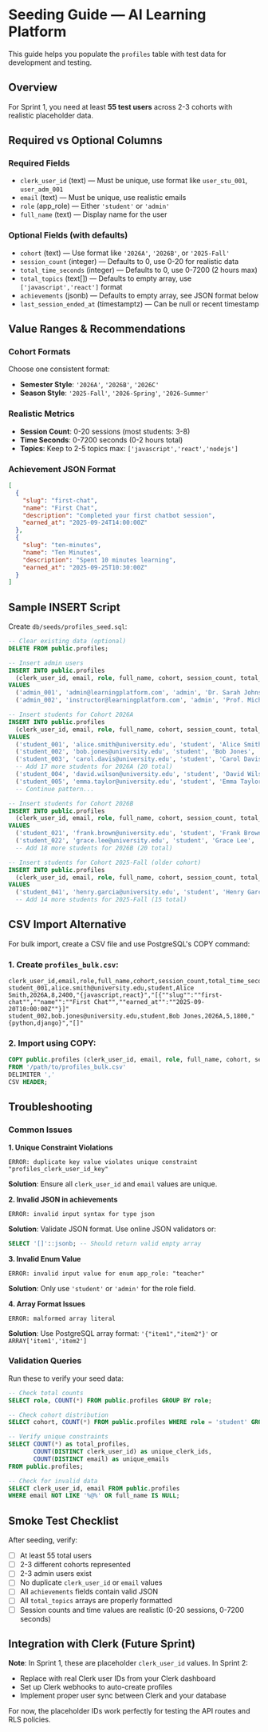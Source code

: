 # Seeding Guide — AI Learning Platform

This guide helps you populate the `profiles` table with test data for development and testing.

## Overview

For Sprint 1, you need at least **55 test users** across 2-3 cohorts with realistic placeholder data.

## Required vs Optional Columns

### Required Fields
- `clerk_user_id` (text) — Must be unique, use format like `user_stu_001`, `user_adm_001`
- `email` (text) — Must be unique, use realistic emails
- `role` (app_role) — Either `'student'` or `'admin'`
- `full_name` (text) — Display name for the user

### Optional Fields (with defaults)
- `cohort` (text) — Use format like `'2026A'`, `'2026B'`, or `'2025-Fall'`
- `session_count` (integer) — Defaults to 0, use 0-20 for realistic data
- `total_time_seconds` (integer) — Defaults to 0, use 0-7200 (2 hours max)
- `total_topics` (text[]) — Defaults to empty array, use `['javascript','react']` format
- `achievements` (jsonb) — Defaults to empty array, see JSON format below
- `last_session_ended_at` (timestamptz) — Can be null or recent timestamp

## Value Ranges & Recommendations

### Cohort Formats
Choose one consistent format:
- **Semester Style**: `'2026A'`, `'2026B'`, `'2026C'`
- **Season Style**: `'2025-Fall'`, `'2026-Spring'`, `'2026-Summer'`

### Realistic Metrics
- **Session Count**: 0-20 sessions (most students: 3-8)
- **Time Seconds**: 0-7200 seconds (0-2 hours total)
- **Topics**: Keep to 2-5 topics max: `['javascript','react','nodejs']`

### Achievement JSON Format
```json
[
  {
    "slug": "first-chat",
    "name": "First Chat", 
    "description": "Completed your first chatbot session",
    "earned_at": "2025-09-24T14:00:00Z"
  },
  {
    "slug": "ten-minutes",
    "name": "Ten Minutes",
    "description": "Spent 10 minutes learning",
    "earned_at": "2025-09-25T10:30:00Z"
  }
]
```

## Sample INSERT Script

Create `db/seeds/profiles_seed.sql`:

```sql
-- Clear existing data (optional)
DELETE FROM public.profiles;

-- Insert admin users
INSERT INTO public.profiles 
  (clerk_user_id, email, role, full_name, cohort, session_count, total_time_seconds, total_topics, achievements)
VALUES 
  ('admin_001', 'admin@learningplatform.com', 'admin', 'Dr. Sarah Johnson', NULL, 0, 0, '{}', '[]'),
  ('admin_002', 'instructor@learningplatform.com', 'admin', 'Prof. Michael Chen', NULL, 0, 0, '{}', '[]');

-- Insert students for Cohort 2026A
INSERT INTO public.profiles 
  (clerk_user_id, email, role, full_name, cohort, session_count, total_time_seconds, total_topics, achievements, last_session_ended_at)
VALUES 
  ('student_001', 'alice.smith@university.edu', 'student', 'Alice Smith', '2026A', 8, 2400, '["javascript","react"]', '[{"slug":"first-chat","name":"First Chat","earned_at":"2025-09-20T10:00:00Z"}]', '2025-09-25T14:30:00Z'),
  ('student_002', 'bob.jones@university.edu', 'student', 'Bob Jones', '2026A', 5, 1800, '["python","django"]', '[]', '2025-09-24T16:45:00Z'),
  ('student_003', 'carol.davis@university.edu', 'student', 'Carol Davis', '2026A', 12, 3600, '["javascript","nodejs","express"]', '[{"slug":"first-chat","name":"First Chat","earned_at":"2025-09-18T09:15:00Z"},{"slug":"ten-minutes","name":"Ten Minutes","earned_at":"2025-09-19T11:30:00Z"}]', '2025-09-25T13:20:00Z'),
  -- Add 17 more students for 2026A (20 total)
  ('student_004', 'david.wilson@university.edu', 'student', 'David Wilson', '2026A', 3, 900, '["html","css"]', '[]', '2025-09-23T12:00:00Z'),
  ('student_005', 'emma.taylor@university.edu', 'student', 'Emma Taylor', '2026A', 15, 4200, '["react","typescript","graphql"]', '[{"slug":"first-chat","name":"First Chat","earned_at":"2025-09-15T14:00:00Z"}]', '2025-09-25T17:10:00Z');
  -- Continue pattern...

-- Insert students for Cohort 2026B  
INSERT INTO public.profiles 
  (clerk_user_id, email, role, full_name, cohort, session_count, total_time_seconds, total_topics, achievements, last_session_ended_at)
VALUES 
  ('student_021', 'frank.brown@university.edu', 'student', 'Frank Brown', '2026B', 6, 1500, '["python","flask"]', '[]', '2025-09-24T10:30:00Z'),
  ('student_022', 'grace.lee@university.edu', 'student', 'Grace Lee', '2026B', 9, 2700, '["java","spring"]', '[{"slug":"first-chat","name":"First Chat","earned_at":"2025-09-22T08:45:00Z"}]', '2025-09-25T15:20:00Z');
  -- Add 18 more students for 2026B (20 total)

-- Insert students for Cohort 2025-Fall (older cohort)
INSERT INTO public.profiles 
  (clerk_user_id, email, role, full_name, cohort, session_count, total_time_seconds, total_topics, achievements, last_session_ended_at)
VALUES 
  ('student_041', 'henry.garcia@university.edu', 'student', 'Henry Garcia', '2025-Fall', 18, 5400, '["javascript","react","nodejs","mongodb"]', '[{"slug":"first-chat","name":"First Chat","earned_at":"2025-08-15T10:00:00Z"},{"slug":"ten-minutes","name":"Ten Minutes","earned_at":"2025-08-16T11:00:00Z"}]', '2025-09-20T14:00:00Z');
  -- Add 14 more students for 2025-Fall (15 total)
```

## CSV Import Alternative

For bulk import, create a CSV file and use PostgreSQL's COPY command:

### 1. Create `profiles_bulk.csv`:
```csv
clerk_user_id,email,role,full_name,cohort,session_count,total_time_seconds,total_topics,achievements
student_001,alice.smith@university.edu,student,Alice Smith,2026A,8,2400,"{javascript,react}","[{""slug"":""first-chat"",""name"":""First Chat"",""earned_at"":""2025-09-20T10:00:00Z""}]"
student_002,bob.jones@university.edu,student,Bob Jones,2026A,5,1800,"{python,django}","[]"
```

### 2. Import using COPY:
```sql
COPY public.profiles (clerk_user_id, email, role, full_name, cohort, session_count, total_time_seconds, total_topics, achievements)
FROM '/path/to/profiles_bulk.csv'
DELIMITER ','
CSV HEADER;
```

## Troubleshooting

### Common Issues

**1. Unique Constraint Violations**
```
ERROR: duplicate key value violates unique constraint "profiles_clerk_user_id_key"
```
**Solution**: Ensure all `clerk_user_id` and `email` values are unique.

**2. Invalid JSON in achievements**
```
ERROR: invalid input syntax for type json
```
**Solution**: Validate JSON format. Use online JSON validators or:
```sql
SELECT '[]'::jsonb; -- Should return valid empty array
```

**3. Invalid Enum Value**
```
ERROR: invalid input value for enum app_role: "teacher"
```
**Solution**: Only use `'student'` or `'admin'` for the role field.

**4. Array Format Issues**
```
ERROR: malformed array literal
```
**Solution**: Use PostgreSQL array format: `'{"item1","item2"}'` or `ARRAY['item1','item2']`

### Validation Queries

Run these to verify your seed data:

```sql
-- Check total counts
SELECT role, COUNT(*) FROM public.profiles GROUP BY role;

-- Check cohort distribution  
SELECT cohort, COUNT(*) FROM public.profiles WHERE role = 'student' GROUP BY cohort;

-- Verify unique constraints
SELECT COUNT(*) as total_profiles, 
       COUNT(DISTINCT clerk_user_id) as unique_clerk_ids,
       COUNT(DISTINCT email) as unique_emails
FROM public.profiles;

-- Check for invalid data
SELECT clerk_user_id, email FROM public.profiles 
WHERE email NOT LIKE '%@%' OR full_name IS NULL;
```

## Smoke Test Checklist

After seeding, verify:

- [ ] At least 55 total users
- [ ] 2-3 different cohorts represented
- [ ] 2-3 admin users exist
- [ ] No duplicate `clerk_user_id` or `email` values
- [ ] All `achievements` fields contain valid JSON
- [ ] All `total_topics` arrays are properly formatted
- [ ] Session counts and time values are realistic (0-20 sessions, 0-7200 seconds)

## Integration with Clerk (Future Sprint)

**Note**: In Sprint 1, these are placeholder `clerk_user_id` values. In Sprint 2:
- Replace with real Clerk user IDs from your Clerk dashboard
- Set up Clerk webhooks to auto-create profiles
- Implement proper user sync between Clerk and your database

For now, the placeholder IDs work perfectly for testing the API routes and RLS policies.
